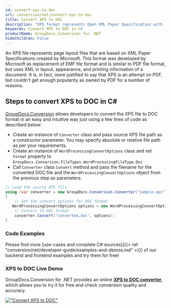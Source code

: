 ```yaml
---
id: convert-xps-to-doc
url: conversion/net/convert-xps-to-doc
title: Convert XPS to DOC
description: "XPS format represents Open XML Paper Specification with .xps extension. Learn how to convert XPS to DOC file programmatically in C# language using GroupDocs.Conversion for .NET library."
keywords: Convert XPS to DOC in C#
productName: GroupDocs.Conversion for .NET
hideChildren: False
---
```


An XPS file represents page layout files that are based on XML Paper Specifications created by Microsoft. This format was developed by Microsoft as replacement of EMF file format and is similar to PDF file format, but uses XML in layout, appearance, and printing information of a document. It is, in fact, more justified to say that XPS is an attempt on PDF, but couldn't get enough popularity as owned by PDF for a number of reasons.

## Steps to convert XPS to DOC in C#

[GroupDocs.Conversion](https://products.groupdocs.com/conversion/net) allows developers to convert the XPS file to DOC format in an easy and intuitive way just using a few lines of code as described below:

* Create an instance of `Converter` class and pass source XPS file path as a constructor parameter. You may specify absolute or relative file path as per your requirements. 
* Create an instance of `WordProcessingConvertOptions` class and set `Format` property to `GroupDocs.Conversion.FileTypes.WordProcessingFileType.Doc`
* Call `Converter` class `Convert` method and pass the filename for the converted DOC file and the `WordProcessingConvertOptions` object from the previous step as parameters.

```csharp
// Load the source XPS file
using (var converter = new GroupDocs.Conversion.Converter("sample.xps"))
{
    // Set the convert options for DOC format
   WordProcessingConvertOptions options = new WordProcessingConvertOptions { Format = GroupDocs.Conversion.FileTypes.WordProcessingFileType.Doc };
    // Convert to DOC format
    converter.Convert("converted.doc", options);
}
```

### Code Examples

Please find more [use-cases and complete C# sources]({{< ref "conversion/net/developer-guide/examples-and-demos.md" >}}) of our backend and frontend examples and try them for free!

### XPS to DOC Live Demo

GroupDocs.Conversion for .NET provides an online [**XPS to DOC converter**](https://products.groupdocs.app/conversion/xps-to-doc), which allows you to try it for free and check conversion quality and accuracy.

[!["Convert XPS to DOC"](conversion/net/images/convert-to-doc/convert-xps-to-doc.png)](https://products.groupdocs.app/conversion/xps-to-doc)
